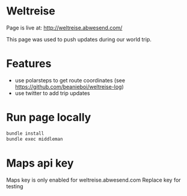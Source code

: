 # Weltreise

Page is live at: http://weltreise.abwesend.com/

This page was used to push updates during our world trip.

# Features

- use polarsteps to get route coordinates (see https://github.com/beanieboi/weltreise-log)
- use twitter to add trip updates

# Run page locally

```sh
bundle install
bundle exec middleman
```

# Maps api key

Maps key is only enabled for weltreise.abwesend.com
Replace key for testing
